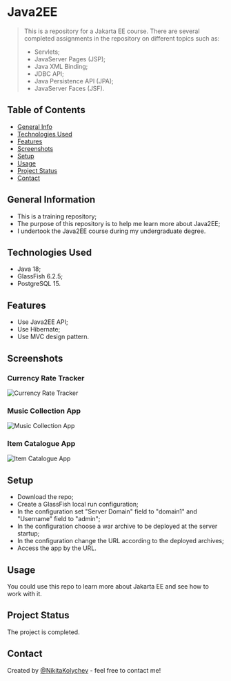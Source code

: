 # Java2EE
> This is a repository for a Jakarta EE course. There are several completed assignments in the repository on different topics such as:
> * Servlets;
> * JavaServer Pages (JSP);
> * Java XML Binding;
> * JDBC API;
> * Java Persistence API (JPA);
> * JavaServer Faces (JSF).
<!-- > Live demo [_here_](https://www.example.com).  If you have the project hosted somewhere, include the link here. -->


## Table of Contents
* [General Info](#general-information)
* [Technologies Used](#technologies-used)
* [Features](#features)
* [Screenshots](#screenshots)
* [Setup](#setup)
* [Usage](#usage)
* [Project Status](#project-status)
* [Contact](#contact)
<!-- * [License](#license) -->


## General Information
- This is a training repository;
- The purpose of this repository is to help me learn more about Java2EE;
- I undertook the Java2EE course during my undergraduate degree.
<!-- You don't have to answer all the questions - just the ones relevant to your project. -->


## Technologies Used
- Java 18;
- GlassFish 6.2.5;
- PostgreSQL 15.


## Features
- Use Java2EE API;
- Use Hibernate;
- Use MVC design pattern.


## Screenshots
### Currency Rate Tracker
![Currency Rate Tracker](https://imgur.com/kTVlWtT.png)
### Music Collection App
![Music Collection App](https://imgur.com/EgE86yL.png)
### Item Catalogue App
![Item Catalogue App](https://imgur.com/go5ruh8.png)
<!-- If you have screenshots you'd like to share, include them here. -->


## Setup
* Download the repo;
* Create a GlassFish local run configuration;
* In the configuration set "Server Domain" field to "domain1" and "Username" field to "admin";
* In the configuration choose a war archive to be deployed at the server startup;
* In the configuration change the URL according to the deployed archives;
* Access the app by the URL.


## Usage
You could use this repo to learn more about Jakarta EE and see how to work with it.


## Project Status
The project is completed.


## Contact
Created by [@NikitaKolychev](https://twitter.com/NikitaKolychev) - feel free to contact me!


<!-- Optional -->
<!-- ## License -->
<!-- This project is open source and available under the [... License](). -->

<!-- You don't have to include all sections - just the one's relevant to your project -->
